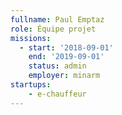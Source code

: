 ```yaml
---
fullname: Paul Emptaz
role: Équipe projet
missions:
  - start: '2018-09-01'
    end: '2019-09-01'
    status: admin
    employer: minarm
startups:
    - e-chauffeur
---
```

